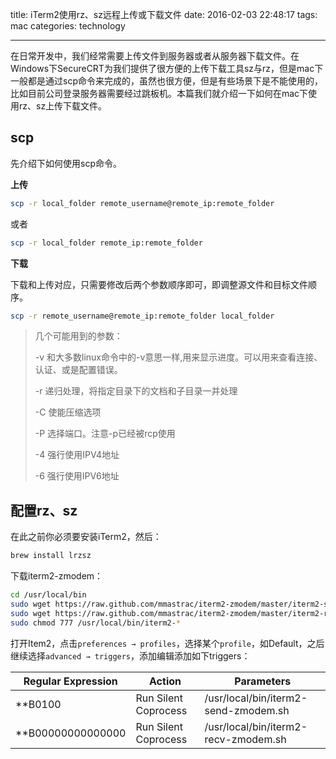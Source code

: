 title: iTerm2使用rz、sz远程上传或下载文件
date: 2016-02-03 22:48:17
tags: mac
categories: technology

---

在日常开发中，我们经常需要上传文件到服务器或者从服务器下载文件。在Windows下SecureCRT为我们提供了很方便的上传下载工具sz与rz，但是mac下一般都是通过scp命令来完成的，虽然也很方便，但是有些场景下是不能使用的，比如目前公司登录服务器需要经过跳板机。本篇我们就介绍一下如何在mac下使用rz、sz上传下载文件。

<!-- more -->

## scp

先介绍下如何使用scp命令。

**上传**

```bash
scp -r local_folder remote_username@remote_ip:remote_folder
```

或者

```bash
scp -r local_folder remote_ip:remote_folder
```

**下载**

下载和上传对应，只需要修改后两个参数顺序即可，即调整源文件和目标文件顺序。

```bash
scp -r remote_username@remote_ip:remote_folder local_folder 
```

> 几个可能用到的参数：
> 
> -v 和大多数linux命令中的-v意思一样,用来显示进度。可以用来查看连接、认证、或是配置错误。
> 
> -r 递归处理，将指定目录下的文档和子目录一并处理
> 
> -C 使能压缩选项
> 
> -P 选择端口。注意-p已经被rcp使用
> 
> -4 强行使用IPV4地址
> 
> -6 强行使用IPV6地址

## 配置rz、sz

在此之前你必须要安装iTerm2，然后：

```bash
brew install lrzsz
```

下载iterm2-zmodem：

```bash
cd /usr/local/bin
sudo wget https://raw.github.com/mmastrac/iterm2-zmodem/master/iterm2-send-zmodem.sh
sudo wget https://raw.github.com/mmastrac/iterm2-zmodem/master/iterm2-recv-zmodem.sh
sudo chmod 777 /usr/local/bin/iterm2-*
```

打开Item2，点击`preferences → profiles`，选择某个`profile`，如Default，之后继续选择`advanced → triggers`，添加编辑添加如下triggers：

Regular Expression | Action | Parameters
----|------|----
\*\*B0100 | Run Silent Coprocess | /usr/local/bin/iterm2-send-zmodem.sh
\*\*B00000000000000 | Run Silent Coprocess | /usr/local/bin/iterm2-recv-zmodem.sh






	

	
